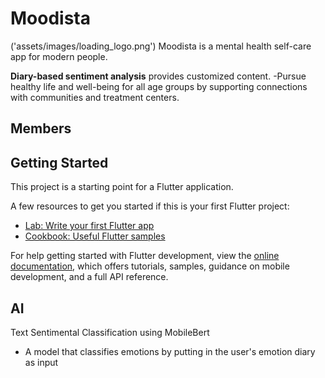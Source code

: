 # Moodista
('assets/images/loading_logo.png')
Moodista is a mental health self-care app for modern people.

 **Diary-based sentiment analysis** provides customized content.
-Pursue healthy life and well-being for all age groups by supporting connections with communities and treatment centers.

## Members

## Getting Started

This project is a starting point for a Flutter application.

A few resources to get you started if this is your first Flutter project:

- [Lab: Write your first Flutter app](https://docs.flutter.dev/get-started/codelab)
- [Cookbook: Useful Flutter samples](https://docs.flutter.dev/cookbook)

For help getting started with Flutter development, view the
[online documentation](https://docs.flutter.dev/), which offers tutorials,
samples, guidance on mobile development, and a full API reference.

## AI

Text Sentimental Classification using MobileBert

- A model that classifies emotions by putting in the user's emotion diary as input
